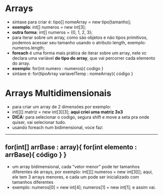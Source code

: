 # Arrays
- sintaxe para criar é: tipo[] nomeArray = new tipo[tamanho];
- **exemplo**: int[] numeros = new int[3];
- **outra forma**: int[] numeros = {0, 1, 2, 3};
- para iterar sobre um array, como são objetos e não tipos primitivos, podemos acessar seu tamanho usando o atributo length, exemplo: numeros.length;
- **foreach** é uma forma mais prática de iterar sobre um array, nele vc declara uma variável **do tipo do array**, que vai percorrer cada elemento do array.
- **exemplo**: for(int numero : numeros){ codigo }
- sintaxe é: for(tipoArray variavelTemp : nomeArray){ código }

# Arrays Multidimensionais
- para criar um array de 2 dimensões por exemplo:
- int[][] matriz = new int[3][3]; **aqui criei uma matriz 3x3**
- **DICA:** para selecionar o codigo, segura shift e move a seta pra onde quiser, vai selecionar tudo.
- usando foreach num bidimensional, voce faz:
---
for(int[] arrBase : array){
  for(int elemento : arrBase){
    código
  }
}
---
- um array bidimensional, cada "vetor menor" pode ter tamanhos diferentes de arrays, por exemplo: int[][] numeros = new int[3][]; aqui, ele tem 3 arrays menores, e cada um pode ser inicializado com tamanhos diferentes
- exemplo:  numeros[0] = new int[4]; numeros[1] = new int[1]; e assim vai.
